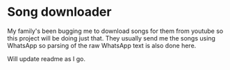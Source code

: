 <h1>Song downloader</h1>
My family's been bugging me to download songs for them from youtube so this project will be doing just that. They usually send me the songs using WhatsApp so parsing of the raw WhatsApp text is also done here.

Will update readme as I go.